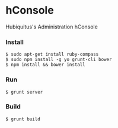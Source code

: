 # hConsole

Hubiquitus's Administration hConsole

### Install

    $ sudo apt-get install ruby-compass
    $ sudo npm install -g yo grunt-cli bower
    $ npm install && bower install

### Run

    $ grunt server

### Build

    $ grunt build
